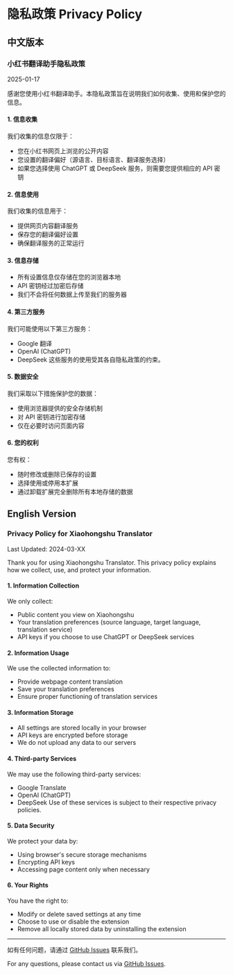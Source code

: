 # 隐私政策 Privacy Policy

## 中文版本

### 小红书翻译助手隐私政策

2025-01-17

感谢您使用小红书翻译助手。本隐私政策旨在说明我们如何收集、使用和保护您的信息。

#### 1. 信息收集
我们收集的信息仅限于：
- 您在小红书网页上浏览的公开内容
- 您设置的翻译偏好（源语言、目标语言、翻译服务选择）
- 如果您选择使用 ChatGPT 或 DeepSeek 服务，则需要您提供相应的 API 密钥

#### 2. 信息使用
我们收集的信息用于：
- 提供网页内容翻译服务
- 保存您的翻译偏好设置
- 确保翻译服务的正常运行

#### 3. 信息存储
- 所有设置信息仅存储在您的浏览器本地
- API 密钥经过加密后存储
- 我们不会将任何数据上传至我们的服务器

#### 4. 第三方服务
我们可能使用以下第三方服务：
- Google 翻译
- OpenAI (ChatGPT)
- DeepSeek
这些服务的使用受其各自隐私政策的约束。

#### 5. 数据安全
我们采取以下措施保护您的数据：
- 使用浏览器提供的安全存储机制
- 对 API 密钥进行加密存储
- 仅在必要时访问页面内容

#### 6. 您的权利
您有权：
- 随时修改或删除已保存的设置
- 选择使用或停用本扩展
- 通过卸载扩展完全删除所有本地存储的数据

## English Version

### Privacy Policy for Xiaohongshu Translator

Last Updated: 2024-03-XX

Thank you for using Xiaohongshu Translator. This privacy policy explains how we collect, use, and protect your information.

#### 1. Information Collection
We only collect:
- Public content you view on Xiaohongshu
- Your translation preferences (source language, target language, translation service)
- API keys if you choose to use ChatGPT or DeepSeek services

#### 2. Information Usage
We use the collected information to:
- Provide webpage content translation
- Save your translation preferences
- Ensure proper functioning of translation services

#### 3. Information Storage
- All settings are stored locally in your browser
- API keys are encrypted before storage
- We do not upload any data to our servers

#### 4. Third-party Services
We may use the following third-party services:
- Google Translate
- OpenAI (ChatGPT)
- DeepSeek
Use of these services is subject to their respective privacy policies.

#### 5. Data Security
We protect your data by:
- Using browser's secure storage mechanisms
- Encrypting API keys
- Accessing page content only when necessary

#### 6. Your Rights
You have the right to:
- Modify or delete saved settings at any time
- Choose to use or disable the extension
- Remove all locally stored data by uninstalling the extension

---

如有任何问题，请通过 [GitHub Issues](https://github.com/SJinping/xhs-translator-extention) 联系我们。

For any questions, please contact us via [GitHub Issues](https://github.com/SJinping/xhs-translator-extention).
